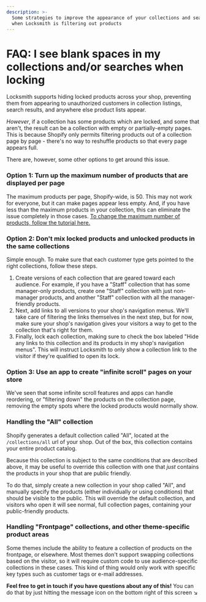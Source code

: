 ```yaml
---
description: >-
  Some strategies to improve the appearance of your collections and searches
  when Locksmith is filtering out products
---
```


# FAQ: I see blank spaces in my collections and/or searches when locking

Locksmith supports hiding locked products across your shop, preventing them from appearing to unauthorized customers in collection listings, search results, and anywhere else product lists appear.

_However_, if a collection has some products which are locked, and some that aren't, the result can be a collection with empty or partially-empty pages. This is because Shopify only permits filtering products out of a collection page by page - there's no way to reshuffle products so that every page appears full.

There are, however, some other options to get around this issue.

### Option 1: Turn up the maximum number of products that are displayed per page

The maximum products per page, Shopify-wide, is 50. This may not work for everyone, but it can make pages appear less empty. And, if you have less than the maximum products in your collection, this can eliminate the issue completely in those cases. [To change the maximum number of products, follow the tutorial here.](https://shopify.dev/tutorials/customize-theme-show-more-products-on-collection-pages)

### Option 2: Don't mix locked products and unlocked products in the same collections

Simple enough. To make sure that each customer type gets pointed to the right collections, follow these steps.&#x20;

1. Create versions of each collection that are geared toward each audience. For example, if you have a "Staff" collection that has some manager-only products, create one "Staff" collection with just non-manager products, and another "Staff" collection with all the manager-friendly products.
2. Next, add links to all versions to your shop's navigation menus. We'll take care of filtering the links themselves in the next step, but for now, make sure your shop's navigation gives your visitors a way to get to the collection that's right for them.
3. Finally, lock each collection, making sure to check the box labeled "Hide any links to this collection and its products in my shop's navigation menus". This will instruct Locksmith to only show a collection link to the visitor if they're qualified to open its lock.

### Option 3: Use an app to create "infinite scroll" pages on your store

We've seen that some infinite scroll features and apps can handle reordering, or "filtering down" the products on the collection page, removing the empty spots where the locked products would normally show.&#x20;

### Handling the "All" collection

Shopify generates a default collection called "All", located at the `/collections/all` url of your shop. Out of the box, this collection contains your entire product catalog.

Because this collection is subject to the same conditions that are described above, it may be useful to override this collection with one that _just_ contains the products in your shop that are public friendly.

To do that, simply create a new collection in your shop called "All", and manually specify the products (either individually or using conditions) that should be visible to the public. This will override the default collection, and visitors who open it will see normal, full collection pages, containing your public-friendly products.

### Handling "Frontpage" collections, and other theme-specific product areas

Some themes include the ability to feature a collection of products on the frontpage, or elsewhere. Most themes don't support swapping collections based on the visitor, so it will require custom code to use audience-specific collections in these cases. This kind of thing would only work with specific key types such as customer tags or e-mail addresses.

**Feel free to get in touch if you have questions about any of this!** You can do that by just hitting the message icon on the bottom right of this screen ↘️
